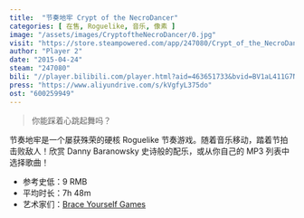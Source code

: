 ```yaml
---
title:  "节奏地牢 Crypt of the NecroDancer"
categories: [ 在售, Roguelike, 音乐, 像素 ]
image: "/assets/images/CryptoftheNecroDancer/0.jpg"
visit: "https://store.steampowered.com/app/247080/Crypt_of_the_NecroDancer/"
author: "Player 2"
date: "2015-04-24"
steam: "247080"
bili: "//player.bilibili.com/player.html?aid=463651733&bvid=BV1aL411G7NF&cid=427749669&page=1"
press: "https://www.aliyundrive.com/s/kVgfyL375do"
ost: "600259949"
---
```


> 你能踩着心跳起舞吗？

节奏地牢是一个屡获殊荣的硬核 Roguelike 节奏游戏。随着音乐移动，踏着节拍击败敌人！欣赏 Danny Baranowsky 史诗般的配乐，或从你自己的 MP3 列表中选择歌曲！

- 参考史低：9 RMB
- 平均时长：7h 48m
- 艺术家们：[Brace Yourself Games](https://braceyourselfgames.com/)
